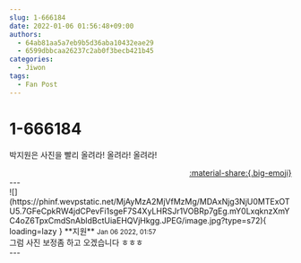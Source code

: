 ```yaml
---
slug: 1-666184
date: 2022-01-06 01:56:48+09:00
authors:
  - 64ab81aa5a7eb9b5d36aba10432eae29
  - 6599dbbcaa26237c2ab0f3becb421b45
categories:
  - Jiwon
tags:
  - Fan Post
---
```


# 1-666184

<div class="post-container" markdown="1">
<div class="content-container md-sidebar__scrollwrap" markdown="1">

박지원은 사진을 빨리 올려라! 올려라! 올려라!

</div>
</div>

<div style="text-align: right;" markdown="1">
<a href="https://weverse.io/fromis9/fanpost/1-666184" style="text-align: right;">:material-share:{.big-emoji}</a>
</div>
---

<div class="comments-container md-sidebar__scrollwrap" markdown="1">
<div class="comment" markdown="1">
<div class='id-container' markdown="1">
![](https://phinf.wevpstatic.net/MjAyMzA2MjVfMzMg/MDAxNjg3NjU0MTExOTU5.7GFeCpkRW4jdCPevFi1sgeF7S4XyLHRSJr1VOBRp7gEg.mY0LxqknzXmYC4oZ6TpxCmdSnAbldBctUiaEHQVjHkgg.JPEG/image.jpg?type=s72){ loading=lazy }
**<span class="artist">지원</span>** <small>Jan 06 2022, 01:57</small><br>
</div>
<div class='comment-body' markdown="1">
그럼 사진 보정좀 하고 오겠습니다 ㅎㅎㅎ
</div>
</div>
</div>
---
